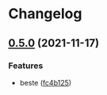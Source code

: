 # Changelog

## [0.5.0](https://www.github.com/kalosisz/git-workshop/compare/v0.4.0...v0.5.0) (2021-11-17)


### Features

* beste ([fc4b125](https://www.github.com/kalosisz/git-workshop/commit/fc4b12584c2d71bf548b985602271679c207f4bf))
